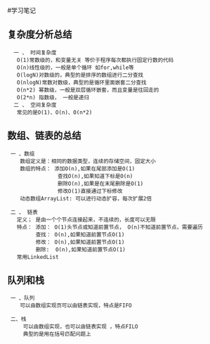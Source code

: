 #学习笔记
 ## 复杂度分析总结
      一 、 时间复杂度
       O(1)常数级的，和变量无关 等价于程序每次都执行固定行数的代码
       O(n)线性级的，一般是单个循环 如for,while等 
       O(logN)对数级的，典型的是排序的数组进行二分查找
       O(nlogN)常数对数级，典型的是循环里面嵌套二分查找
       O(n*2) 幂数级，一般是双层循环嵌套，而且变量是往回走的
       O(2*n) 指数级， 一般是递归
      二 、 空间复杂度
       常见的是O(1)、O(n)、O(n*2)
       
 ## 数组、链表的总结      
     一 、数组
        数组定义是：相同的数据类型，连续的存储空间，固定大小
        数组的特点： 添加O(n),如果在尾部添加是O(1)
                    查找O(n),如果知道下标是O(n)
                    删除O(n),如果是在末尾删除是O(1)
                    修改O(1)直接通过下标修改
        动态数组ArrayList: 可以进行动态扩容，每次扩展2倍
        
     二 、 链表
       定义； 是由一个个节点连接起来，不连续的，长度可以无限
       特点： 添加： O(1)头节点或知道前置节点， O(n)不知道前置节点，需要遍历
             查找： O(n),如果知道前置节点O(1)
             修改： O(n),如果知道前置节点O(1)
             删除:  O(n),如果知道前置节点O(1)
       常用LinkedList
       
 ##  队列和栈
     一 、队列 
        可以由数组实现页可以由链表实现，特点是FIFO
        
     二、栈
         可以由数组实现，也可以由链表实现 ，特点FILO
         典型的是用在括号匹配问题上
                                   
     